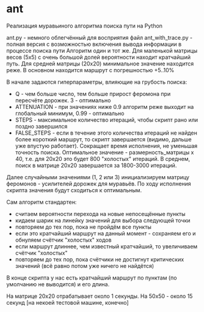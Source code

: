 # ant
Реализация муравьиного алгоритма поиска пути на Python

ant.py - немного облегчённый для восприятия файл
ant_with_trace.py - полная версия с возможностью включения вывода информации в процессе поиска пути
Алгоритм один и тот же. Для маленькой матрицы весов (5х5) с очень большой долей вероятности находит кратчайший путь. Для средней матрицы (20х20) минимальное значение находится реже. В основном находится маршрут с погрешностью +5..10%

В начале задаются гиперпараметры, влияющие на грубость поиска:
- Q           - чем больше число, тем больше прирост феромона при пересчёте дорожек. 3 - оптимально
- ATTENUATION - при значениях ниже 0.9 алгоритм реже выходит на глобальный минимум, 0.99 - оптимально
- STEPS       - максимальное количество итераций, чтобы скрипт рано или поздно завершился
- FALSE_STEPS - если в течение этого количества итераций не найден более короткий маршрут, то скрипт завершается (видимо, дальше уже впустую работает). Сокращает время исполнения, не уменьшая точность поиска. Оптимальное значение - размерность_матрицы х 40, т.е. для 20х20 это будет 800 "холостых" итераций.
В среднем, поиск в матрице 20х20 завершается за 1800-3000 итераций.

Далее случайными значениями (1, 2 или 3) инициализируем матрицу феромонов - усилителей дорожек для муравьёв. По ходу исполнения скрипта значения будут сходиться к оптимальным.

Сам алгоритм стандартен: 
- считаем вероятности перехода на новые непосещённые пункты
- кидаем шарик на линейку значений для выбора следующей точки
- повторяем до тех пор, пока не пройдём все пункты
- если это кратчайший маршрут на данный момент - сохраняем его и обнуляем счётчик "холостых" ходов
- если маршрут длиннее, чем известный кратчайший, то увеличиваем счётчик "холостых"
- повторяем до тех пор, пока счётчики не достигнут критических значений (всё равно потом уже ничего не найдётся)

В конце скрипта у нас есть кратчайший маршрут по пунктам (по умолчанию не выводится) и его длина.

На матрице 20х20 отрабатывает около 1 секунды. На 50х50 - около 15 секунд [на некоей тестовой машине, конечно]
